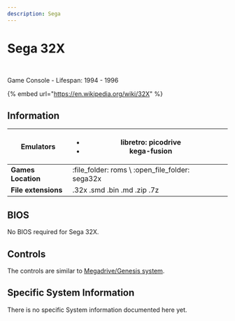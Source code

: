 ```yaml
---
description: Sega
---
```


# Sega 32X

<figure><img src="https://i.imgur.com/MpFRZpl.png" alt=""><figcaption></figcaption></figure>

<figure><img src="https://i.imgur.com/CNRCcAe.png" alt=""><figcaption></figcaption></figure>

Game Console - Lifespan: 1994 - 1996

{% embed url="https://en.wikipedia.org/wiki/32X" %}

## Information

| **Emulators**       | <ul><li>libretro: picodrive</li><li>kega-fusion</li></ul> |   |
| ------------------- | --------------------------------------------------------- | - |
| **Games Location**  | :file\_folder: roms \ :open\_file\_folder: sega32x        |   |
| **File extensions** | .32x .smd .bin .md .zip .7z                               |   |

## BIOS

No BIOS required for Sega 32X.

## Controls

The controls are similar to [Megadrive/Genesis system](megadrive-genesis.md#controls).

## Specific System Information

There is no specific System information documented here yet.
